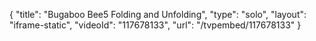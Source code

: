 {
    "title": "Bugaboo Bee5 Folding and Unfolding",
    "type": "solo",
    "layout": "iframe-static",
    "videoId": "117678133",
    "url": "\/tvpembed\/117678133"
}